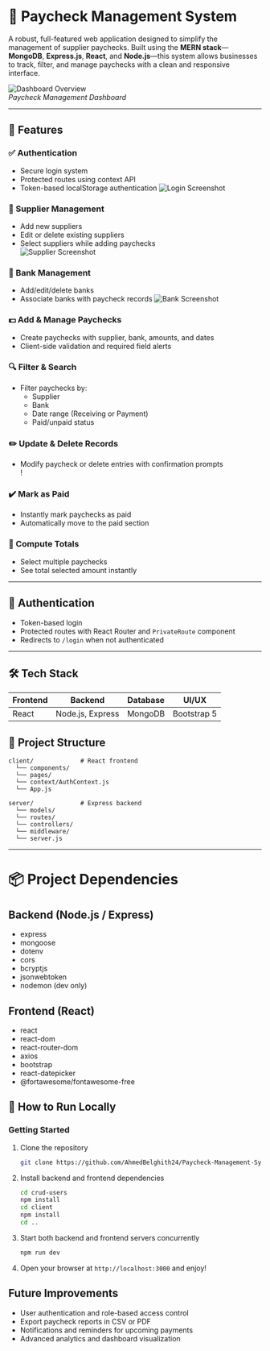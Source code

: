 # 💼 Paycheck Management System

A robust, full-featured web application designed to simplify the management of supplier paychecks. Built using the **MERN stack**—**MongoDB**, **Express.js**, **React**, and **Node.js**—this system allows businesses to track, filter, and manage paychecks with a clean and responsive interface.

![Dashboard Overview](client/src/assets/Overview.png)  
*Paycheck Management Dashboard*

---

## 🚀 Features

### ✅ Authentication
- Secure login system
- Protected routes using context API
- Token-based localStorage authentication
![Login Screenshot](client/src/assets/Loginn.png)

### 👥 Supplier Management
- Add new suppliers
- Edit or delete existing suppliers
- Select suppliers while adding paychecks  
![Supplier Screenshot](client/src/assets/Add%20S.png) 

### 🏦 Bank Management
- Add/edit/delete banks
- Associate banks with paycheck records
  ![Bank Screenshot](client/src/assets/Add%20B.png)


### 💵 Add & Manage Paychecks
- Create paychecks with supplier, bank, amounts, and dates
- Client-side validation and required field alerts  


### 🔍 Filter & Search
- Filter paychecks by:
  - Supplier
  - Bank
  - Date range (Receiving or Payment)
  - Paid/unpaid status  


### ✏️ Update & Delete Records
- Modify paycheck or delete entries with confirmation prompts  
!

### ✔️ Mark as Paid
- Instantly mark paychecks as paid
- Automatically move to the paid section  


### 🧮 Compute Totals
- Select multiple paychecks
- See total selected amount instantly  


---

## 🔐 Authentication

- Token-based login
- Protected routes with React Router and `PrivateRoute` component
- Redirects to `/login` when not authenticated

---

## 🛠️ Tech Stack

| Frontend      | Backend         | Database  | UI/UX       |
| ------------- | --------------- | --------- | ----------- |
| React         | Node.js, Express| MongoDB   | Bootstrap 5 |


## 📂 Project Structure

```
client/             # React frontend
  └── components/
  └── pages/
  └── context/AuthContext.js
  └── App.js

server/             # Express backend
  └── models/
  └── routes/
  └── controllers/
  └── middleware/
  └── server.js
```

---

# 📦 Project Dependencies

## Backend (Node.js / Express)
- express
- mongoose
- dotenv
- cors
- bcryptjs
- jsonwebtoken
- nodemon (dev only)

## Frontend (React)
- react
- react-dom
- react-router-dom
- axios
- bootstrap
- react-datepicker
- @fortawesome/fontawesome-free

## 🧪 How to Run Locally

### Getting Started

1. Clone the repository  
    ```bash
    git clone https://github.com/AhmedBelghith24/Paycheck-Management-System.git
    ```
2. Install backend and frontend dependencies  
    ```bash
    cd crud-users
    npm install
    cd client
    npm install
    cd ..
    ```
3. Start both backend and frontend servers concurrently  
    ```bash
    npm run dev
    ```
4. Open your browser at `http://localhost:3000` and enjoy!


## Future Improvements

- User authentication and role-based access control  
- Export paycheck reports in CSV or PDF  
- Notifications and reminders for upcoming payments  
- Advanced analytics and dashboard visualization
